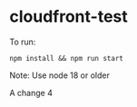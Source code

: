# cloudfront-test

To run:

```shell
npm install && npm run start
```

Note: Use node 18 or older

A change 4